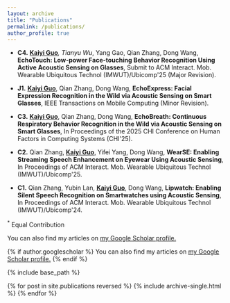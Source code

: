```yaml
---
layout: archive
title: "Publications"
permalink: /publications/
author_profile: true
---
```


- **C4.** **<u>Kaiyi Guo</u>**<sup>*</sup>, Tianyu Wu<sup>*</sup>, Yang Gao, Qian Zhang, Dong Wang, **EchoTouch: Low-power Face-touching Behavior Recognition Using Active Acoustic Sensing on Glasses**, Submit to ACM Interact. Mob. Wearable Ubiquitous Technol (IMWUT)/Ubicomp'25 (Major Revision).

- **J1.** **<u>Kaiyi Guo</u>**, Qian Zhang, Dong Wang, **EchoExpress: Facial Expression Recognition in the Wild via Acoustic Sensing on Smart Glasses**, IEEE Transactions on Mobile Computing (Minor Revision).

- **C3.** **<u>Kaiyi Guo</u>**, Qian Zhang, Dong Wang, **EchoBreath: Continuous Respiratory Behavior Recognition in the Wild via Acoustic Sensing on Smart Glasses**, In Proceedings of the 2025 CHI Conference on Human Factors in Computing Systems (CHI'25).

- **C2.** Qian Zhang, **<u>Kaiyi Guo</u>**, Yifei Yang, Dong Wang, **WearSE: Enabling Streaming Speech Enhancement on Eyewear Using Acoustic Sensing**, In Proceedings of ACM Interact. Mob. Wearable Ubiquitous Technol (IMWUT)/Ubicomp'25.

- **C1.** Qian Zhang, Yubin Lan, **<u>Kaiyi Guo</u>**, Dong Wang, **Lipwatch: Enabling Silent Speech Recognition on Smartwatches using Acoustic Sensing**, In Proceedings of ACM Interact. Mob. Wearable Ubiquitous Technol (IMWUT)/Ubicomp'24.

<sup>*</sup> Equal Contribution

You can also find my articles on <u><a href="{{author.googlescholar}}">my Google Scholar profile</a>.</u>

{% if author.googlescholar %}
  You can also find my articles on <u><a href="{{author.googlescholar}}">my Google Scholar profile</a>.</u>
{% endif %}

{% include base_path %}

{% for post in site.publications reversed %}
  {% include archive-single.html %}
{% endfor %}
